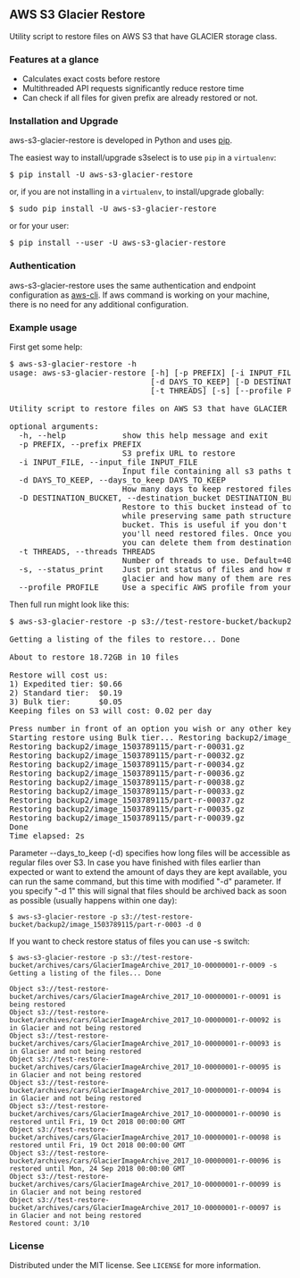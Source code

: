 ## AWS S3 Glacier Restore
Utility script to restore files on AWS S3 that have GLACIER storage class.

### Features at a glance
- Calculates exact costs before restore
- Multithreaded API requests significantly reduce restore time
- Can check if all files for given prefix are already restored or not.  

### Installation and Upgrade
aws-s3-glacier-restore is developed in Python and uses [pip](http://www.pip-installer.org/en/latest/).<p>

The easiest way to install/upgrade s3select is to use `pip` in a `virtualenv`:

<pre>$ pip install -U aws-s3-glacier-restore</pre>

or, if you are not installing in a `virtualenv`, to install/upgrade globally:

<pre>$ sudo pip install -U aws-s3-glacier-restore</pre>

or for your user:

<pre>$ pip install --user -U aws-s3-glacier-restore</pre>

### Authentication

aws-s3-glacier-restore uses the same authentication and endpoint configuration as [aws-cli](https://github.com/aws/aws-cli#getting-started). If aws command is working on your machine, there is no need for any additional configuration.

### Example usage
First get some help:
<pre>
$ aws-s3-glacier-restore -h
usage: aws-s3-glacier-restore [-h] [-p PREFIX] [-i INPUT_FILE]
                              [-d DAYS_TO_KEEP] [-D DESTINATION_BUCKET]
                              [-t THREADS] [-s] [--profile PROFILE]

Utility script to restore files on AWS S3 that have GLACIER storage class

optional arguments:
  -h, --help            show this help message and exit
  -p PREFIX, --prefix PREFIX
                        S3 prefix URL to restore
  -i INPUT_FILE, --input_file INPUT_FILE
                        Input file containing all s3 paths to restore
  -d DAYS_TO_KEEP, --days_to_keep DAYS_TO_KEEP
                        How many days to keep restored files
  -D DESTINATION_BUCKET, --destination_bucket DESTINATION_BUCKET
                        Restore to this bucket instead of to original bucket
                        while preserving same path structure as in original
                        bucket. This is useful if you don't know for how long
                        you'll need restored files. Once you don't need them
                        you can delete them from destination bucket.
  -t THREADS, --threads THREADS
                        Number of threads to use. Default=40
  -s, --status_print    Just print status of files and how many of them are in
                        glacier and how many of them are restored already
  --profile PROFILE     Use a specific AWS profile from your credential file.
</pre>

Then full run might look like this:
<pre>
$ aws-s3-glacier-restore -p s3://test-restore-bucket/backup2/image_1503789115/part-r-0003 -d 2

Getting a listing of the files to restore... Done

About to restore 18.72GB in 10 files

Restore will cost us:
1) Expedited tier: $0.66
2) Standard tier:  $0.19
3) Bulk tier:      $0.05
Keeping files on S3 will cost: 0.02 per day
 
Press number in front of an option you wish or any other key to exit: 3
Starting restore using Bulk tier... Restoring backup2/image_1503789115/part-r-00030.gz
Restoring backup2/image_1503789115/part-r-00031.gz
Restoring backup2/image_1503789115/part-r-00032.gz
Restoring backup2/image_1503789115/part-r-00034.gz
Restoring backup2/image_1503789115/part-r-00036.gz
Restoring backup2/image_1503789115/part-r-00038.gz
Restoring backup2/image_1503789115/part-r-00033.gz
Restoring backup2/image_1503789115/part-r-00037.gz
Restoring backup2/image_1503789115/part-r-00035.gz
Restoring backup2/image_1503789115/part-r-00039.gz
Done
Time elapsed: 2s
</pre>

Parameter --days_to_keep (-d) specifies how long files will be accessible as regular files over S3. In case you have finished with files earlier than expected or want to extend the amount of days they are kept available, you can run the same command, but this time with modified "-d" parameter. If you specify "-d 1" this will signal that files should be archived back as soon as possible (usually happens within one day):
```
$ aws-s3-glacier-restore -p s3://test-restore-bucket/backup2/image_1503789115/part-r-0003 -d 0
```

If you want to check restore status of files you can use -s switch:
```
$ aws-s3-glacier-restore -p s3://test-restore-bucket/archives/cars/GlacierImageArchive_2017_10-00000001-r-0009 -s
Getting a listing of the files... Done

Object s3://test-restore-bucket/archives/cars/GlacierImageArchive_2017_10-00000001-r-00091 is being restored
Object s3://test-restore-bucket/archives/cars/GlacierImageArchive_2017_10-00000001-r-00092 is in Glacier and not being restored
Object s3://test-restore-bucket/archives/cars/GlacierImageArchive_2017_10-00000001-r-00093 is in Glacier and not being restored
Object s3://test-restore-bucket/archives/cars/GlacierImageArchive_2017_10-00000001-r-00095 is in Glacier and not being restored
Object s3://test-restore-bucket/archives/cars/GlacierImageArchive_2017_10-00000001-r-00094 is in Glacier and not being restored
Object s3://test-restore-bucket/archives/cars/GlacierImageArchive_2017_10-00000001-r-00090 is restored until Fri, 19 Oct 2018 00:00:00 GMT
Object s3://test-restore-bucket/archives/cars/GlacierImageArchive_2017_10-00000001-r-00098 is restored until Fri, 19 Oct 2018 00:00:00 GMT
Object s3://test-restore-bucket/archives/cars/GlacierImageArchive_2017_10-00000001-r-00096 is restored until Mon, 24 Sep 2018 00:00:00 GMT
Object s3://test-restore-bucket/archives/cars/GlacierImageArchive_2017_10-00000001-r-00099 is in Glacier and not being restored
Object s3://test-restore-bucket/archives/cars/GlacierImageArchive_2017_10-00000001-r-00097 is in Glacier and not being restored
Restored count: 3/10
```
### License

Distributed under the MIT license. See `LICENSE` for more information.
